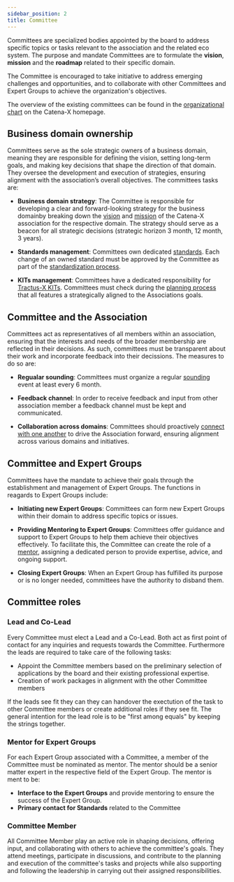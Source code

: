 ```yaml
---
sidebar_position: 2
title: Committee
---
```


Committees are specialized bodies appointed by the board to address specific topics or tasks relevant to the association and the related eco system. The purpose and mandate Committees are to formulate the **vision**, **mission** and the **roadmap** related to their specific domain.

The Committee  is encouraged to take initiative to address emerging challenges and opportunities, and to collaborate with other Committees and Expert Groups to achieve the organization's objectives.

The overview of the existing committees can be found in the [organizational chart](https://catena-x.net/typo3conf/ext/catenax/Resources/Public/Images/Assets/Catena-X_Organization_Chart.pdf) on the Catena-X homepage.

## Business domain ownership

Committees serve as the sole strategic owners of a business domain, meaning they are responsible for defining the vision, setting long-term goals, and making key decisions that shape the direction of that domain. They oversee the development and execution of strategies, ensuring alignment with the association’s overall objectives. The committees tasks are:

- **Business domain strategy**: The Committee is responsible for developing a clear and forward-looking strategy for the business domainby breaking down the [vision](https://catena-x.net/en/vision) and [mission](https://catena-x.net/en/benefits) of the Catena-X association for the respective domain. The strategy should serve as a beacon for all strategic decisions (strategic horizon 3 month, 12 month, 3 years).

- **Standards management**: Committees own dedicated [standards](https://bcgcatenax.sharepoint.com/:x:/r/sites/MitgliederbereichMemberArea_Catena-XAutomotiveNetworke.V/_layouts/15/Doc2.aspx?action=edit&sourcedoc=%7B9f834319-f51e-468c-8e69-1da76f8b50c6%7D&wdOrigin=TEAMS-MAGLEV.teamsSdk_ns.rwc&wdExp=TEAMS-TREATMENT&wdhostclicktime=1720772259595&web=1). Each change of an owned standard must be approved by the Committee as part of the [standardization process](../../process-structure/cx-from-idea-to-standard.md).

- **KITs management**: Committees have a dedicated responsibility for [Tractus-X KITs](https://eclipse-tractusx.github.io/Kits). Committees must check during the [planning process](../../process-structure/tx-from-idea-to-production.md) that all features a strategically aligned to the Associations goals.

## Committee and the Association

Committees act as representatives of all members within an association, ensuring that the interests and needs of the broader membership are reflected in their decisions. As such, committees must be transparent about their work and incorporate feedback into their decissions. The measures to do so are:

- **Regualar sounding**: Committees must organize a regular [sounding](../../process-structure/association-general.md#committee-sounding) event at least every 6 month.

- **Feedback channel**: In order to receive feedback and input from other association member a feedback channel must be kept and communicated.

- **Collaboration across domains**: Committees should proactively [connect with one another](../../process-structure/association-general.md) to drive the Association forward, ensuring alignment across various domains and initiatives.

## Committee and Expert Groups

Committees have the mandate to achieve their goals through the establishment and management of Expert Groups. The functions in reagards to Expert Groups include:

- **Initiating new Expert Groups**: Committees can form new Expert Groups within their domain to address specific topics or issues.

- **Providing Mentoring to Expert Groups**: Committees offer guidance and support to Expert Groups to help them achieve their objectives effectively. To facilitate this, the Committee can create the role of a [mentor](#mentor-for-expert-groups), assigning a dedicated person to provide expertise, advice, and ongoing support.

- **Closing Expert Groups**: When an Expert Group has fulfilled its purpose or is no longer needed, committees have the authority to disband them.

## Committee roles

### Lead and Co-Lead

Every Committee must elect a Lead and a Co-Lead. Both act as first point of contact for any inquiries and requests towards the Committee. Furthermore the leads are required to take care of the following tasks:

- Appoint the Committee members based on the preliminary selection of applications by the board and their existing professional expertise.
- Creation of work packages in alignment with the other Committee members

If the leads see fit they can they can handover the exectution of the task to other Committee members or create additional roles if they see fit. The general intention for the lead role is to be "first among equals" by keeping the strings together.

### Mentor for Expert Groups

For each Expert Group associated with a Committee, a member of the Committee must be nominated as mentor. The mentor should be a senior matter expert in the respective field of the Expert Group. The mentor is ment to be:

- **Interface to the Expert Groups** and provide mentoring to ensure the success of the Expert Group.
- **Primary contact for Standards** related to the Committee

### Committee Member

All Committee Member play an active role in shaping decisions, offering input, and collaborating with others to achieve the committee's goals. They attend meetings, participate in discussions, and contribute to the planning and execution of the committee's tasks and projects while also supporting and following the leadership in carrying out their assigned responsibilities.
<!-- to be added to process descriptions
### Release Process Management

- Guide the Release Process, including:
  - Oversee [Release Planning and Refinement](https://github.com/orgs/catenax-eV/projects/28/views/2) tasks for Catena-X expert groups and Tractus-X developer teams
  - drive the defined tasks [Eclipse Tractus-X Board](https://github.com/orgs/eclipse-tractusx/projects/26/views/28)
  - Track progress of development
  - Approve the feature against Tractus-X Release Guidelines ([TRG](https://eclipse-tractusx.github.io/docs/release)) before it will be delegated for final approval to the comitter
  - Review each feature's "Definition of Entry" (feature template defining acceptance criteria)
  - Review each feature's "Definition of Done" (Quality Gate GIT Issue)
-->
